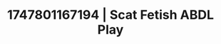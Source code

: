 ---
categories:
- Sensual selfie
- Footjob
- BookTok after dark
- Subtle kink
- Tan line fetish
image: /assets/images/1747801167194.jpg
layout: post
seo:
  description: Featured content with premium Scat Fetish, ABDL Play. HD images available.
  keywords: Scat Fetish, ABDL Play
  og_image: /assets/images/1747801167194.jpg
  schema_type: VisualArtwork
tags:
- '#1747801167194'
- ABDL Play
- Scat Fetish
title: 1747801167194 | Scat Fetish ABDL Play
---
